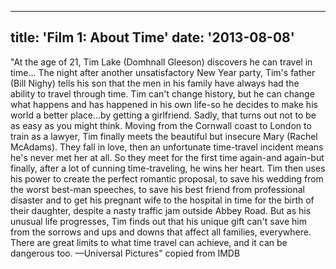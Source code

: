 
---
title: 'Film 1: About Time'
date: '2013-08-08'
---

"At the age of 21, Tim Lake (Domhnall Gleeson) discovers he can travel in time... The night after another unsatisfactory New Year party, Tim's father (Bill Nighy) tells his son that the men in his family have always had the ability to travel through time. Tim can't change history, but he can change what happens and has happened in his own life-so he decides to make his world a better place...by getting a girlfriend. Sadly, that turns out not to be as easy as you might think. Moving from the Cornwall coast to London to train as a lawyer, Tim finally meets the beautiful but insecure Mary (Rachel McAdams). They fall in love, then an unfortunate time-travel incident means he's never met her at all. So they meet for the first time again-and again-but finally, after a lot of cunning time-traveling, he wins her heart. Tim then uses his power to create the perfect romantic proposal, to save his wedding from the worst best-man speeches, to save his best friend from professional disaster and to get his pregnant wife to the hospital in time for the birth of their daughter, despite a nasty traffic jam outside Abbey Road. But as his unusual life progresses, Tim finds out that his unique gift can't save him from the sorrows and ups and downs that affect all families, everywhere. There are great limits to what time travel can achieve, and it can be dangerous too. —Universal Pictures" copied from IMDB
